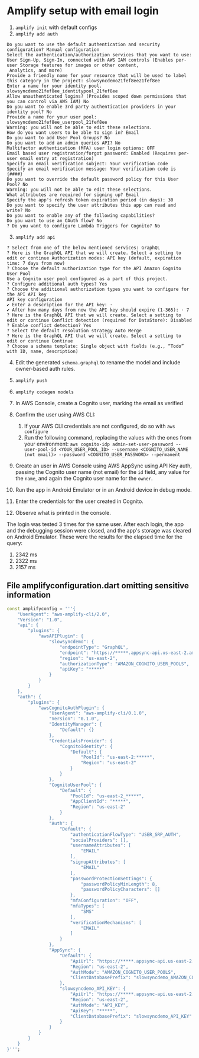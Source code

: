 # Amplify setup with email login 

1. `amplify init` with default configs
2. `amplify add auth`
```
Do you want to use the default authentication and security configuration? Manual configuration
Select the authentication/authorization services that you want to use: User Sign-Up, Sign-In, connected with AWS IAM controls (Enables per-user Storage features for images or other content,
 Analytics, and more)
Provide a friendly name for your resource that will be used to label this category in the project: slowsyncdemo21fef8ee21fef8ee
Enter a name for your identity pool. slowsyncdemo21fef8ee_identitypool_21fef8ee
Allow unauthenticated logins? (Provides scoped down permissions that you can control via AWS IAM) No
Do you want to enable 3rd party authentication providers in your identity pool? No
Provide a name for your user pool: slowsyncdemo21fef8ee_userpool_21fef8ee
Warning: you will not be able to edit these selections.
How do you want users to be able to sign in? Email
Do you want to add User Pool Groups? No
Do you want to add an admin queries API? No
Multifactor authentication (MFA) user login options: OFF
Email based user registration/forgot password: Enabled (Requires per-user email entry at registration)
Specify an email verification subject: Your verification code
Specify an email verification message: Your verification code is {####}
Do you want to override the default password policy for this User Pool? No
Warning: you will not be able to edit these selections.
What attributes are required for signing up? Email
Specify the app's refresh token expiration period (in days): 30
Do you want to specify the user attributes this app can read and write? No
Do you want to enable any of the following capabilities?
Do you want to use an OAuth flow? No
? Do you want to configure Lambda Triggers for Cognito? No
```

3. `amplify add api`
```
? Select from one of the below mentioned services: GraphQL
? Here is the GraphQL API that we will create. Select a setting to edit or continue Authorization modes: API key (default, expiration time: 7 days from now)
? Choose the default authorization type for the API Amazon Cognito User Pool
Use a Cognito user pool configured as a part of this project.
? Configure additional auth types? Yes
? Choose the additional authorization types you want to configure for the API API key
API key configuration
✔ Enter a description for the API key: ·
✔ After how many days from now the API key should expire (1-365): · 7
? Here is the GraphQL API that we will create. Select a setting to edit or continue Conflict detection (required for DataStore): Disabled
? Enable conflict detection? Yes
? Select the default resolution strategy Auto Merge
? Here is the GraphQL API that we will create. Select a setting to edit or continue Continue
? Choose a schema template: Single object with fields (e.g., “Todo” with ID, name, description)
```

4. Edit the generated `schema.graphql` to rename the model and include owner-based auth rules.

5. `amplify push`

6. `amplify codegen models`

7. In AWS Console, create a Cognito user, marking the email as verified

8. Confirm the user using AWS CLI:
    1. If your AWS CLI credentials are not configured, do so with `aws configure`
    2. Run the following command, replacing the values with the ones from your environment: `aws cognito-idp admin-set-user-password --user-pool-id <YOUR_USER_POOL_ID> --username <COGNITO_USER_NAME (not email)> --password <COGNITO_USER_PASSWORD> --permanent`

9. Create an user in AWS Console using AWS AppSync using API Key auth, passing the Cognito user name (not email) for the `id` field, any value for the `name`, and again the Cognito user name for the `owner`.

10. Run the app in Android Emulator or in an Android device in debug mode.

11. Enter the credentials for the user created in Cognito.

12. Observe what is printed in the console.

The login was tested 3 times for the same user. After each login, the app and the debugging session were closed, and the app's storage was cleared on Android Emulator. These were the results for the elapsed time for the query:

1. 2342 ms
2. 2322 ms
3. 2157 ms

## File amplifyconfiguration.dart omitting sensitive information
```dart
const amplifyconfig = '''{
    "UserAgent": "aws-amplify-cli/2.0",
    "Version": "1.0",
    "api": {
        "plugins": {
            "awsAPIPlugin": {
                "slowsyncdemo": {
                    "endpointType": "GraphQL",
                    "endpoint": "https://*****.appsync-api.us-east-2.amazonaws.com/graphql",
                    "region": "us-east-2",
                    "authorizationType": "AMAZON_COGNITO_USER_POOLS",
                    "apiKey": "*****"
                }
            }
        }
    },
    "auth": {
        "plugins": {
            "awsCognitoAuthPlugin": {
                "UserAgent": "aws-amplify-cli/0.1.0",
                "Version": "0.1.0",
                "IdentityManager": {
                    "Default": {}
                },
                "CredentialsProvider": {
                    "CognitoIdentity": {
                        "Default": {
                            "PoolId": "us-east-2:*****",
                            "Region": "us-east-2"
                        }
                    }
                },
                "CognitoUserPool": {
                    "Default": {
                        "PoolId": "us-east-2_*****",
                        "AppClientId": "*****",
                        "Region": "us-east-2"
                    }
                },
                "Auth": {
                    "Default": {
                        "authenticationFlowType": "USER_SRP_AUTH",
                        "socialProviders": [],
                        "usernameAttributes": [
                            "EMAIL"
                        ],
                        "signupAttributes": [
                            "EMAIL"
                        ],
                        "passwordProtectionSettings": {
                            "passwordPolicyMinLength": 8,
                            "passwordPolicyCharacters": []
                        },
                        "mfaConfiguration": "OFF",
                        "mfaTypes": [
                            "SMS"
                        ],
                        "verificationMechanisms": [
                            "EMAIL"
                        ]
                    }
                },
                "AppSync": {
                    "Default": {
                        "ApiUrl": "https://*****.appsync-api.us-east-2.amazonaws.com/graphql",
                        "Region": "us-east-2",
                        "AuthMode": "AMAZON_COGNITO_USER_POOLS",
                        "ClientDatabasePrefix": "slowsyncdemo_AMAZON_COGNITO_USER_POOLS"
                    },
                    "slowsyncdemo_API_KEY": {
                        "ApiUrl": "https://*****.appsync-api.us-east-2.amazonaws.com/graphql",
                        "Region": "us-east-2",
                        "AuthMode": "API_KEY",
                        "ApiKey": "*****",
                        "ClientDatabasePrefix": "slowsyncdemo_API_KEY"
                    }
                }
            }
        }
    }
}''';
```

